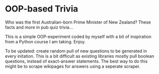 # OOP-based Trivia
Who was the first Australian-born Prime Minister of New Zealand? These facts and more in pub quiz trivia...

This is a simple OOP-experiment coded by myself with a bit of inspiration from a Python course I am taking. Enjoy. 

To be updated: create random pull of new questions to be generated in every initation. This is a bit difficult as existing libraries mostly pull boolean questions, instead of exact-answer statements. The best way to do this might be to scrape wikipages for answers using a seperate scraper.
